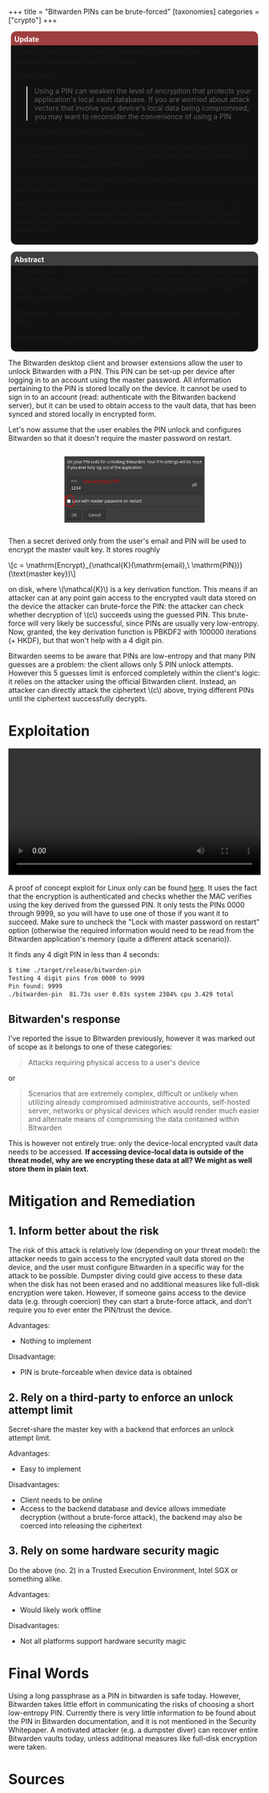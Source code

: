 +++
title = "Bitwarden PINs can be brute-forced"
[taxonomies]
categories = ["crypto"]
+++

<div style="margin: 0 1% 0 1%; border-radius: 10px; border-bottom-left-radius: 0; border-bottom-right-radius: 0; background-color: #9f3f3f; color: white; padding: 0.5em 0.5em 0.25em; font-weight: bold;">Update</div>
<div style="margin: 0 1% 1em 1%; border-radius: 10px; border-top-left-radius: 0; border-top-right-radius: 0; background-color: #111; padding: 0.25em 0.5em 0.5em;">
Since the writing of this post Bitwarden has updated their <a href="https://bitwarden.com/help/unlock-with-pin/">documentation about the PIN feature</a>:

It now warns:
> Using a PIN can weaken the level of encryption that protects your application's local vault database. If you are worried about attack vectors that involve your device's local data being compromised, you may want to reconsider the convenience of using a PIN.

You can view the previous version <a href="https://web.archive.org/web/20230124121851/https://bitwarden.com/help/unlock-with-pin/">here</a>.

Unfortunately I could not find any changes to the client (as of 2023-03-19), that would warn a user about this, as they're setting the feature up. Maybe I should just submit a PR myself.

I also don't know if any of this applies to the Windows or MacOS clients, you may test it for yourself.

Also don't freak out about this too much, Bitwarden is (as far as I can tell) a good password manager, and you should definitely continue to use it; I just wish they'd warn about the risks of using the PIN feature more clearly.
</div>

<div style="margin: 0 1% 0 1%; border-radius: 10px; border-bottom-left-radius: 0; border-bottom-right-radius: 0; background-color: #3f3f3f; color: white; padding: 0.5em 0.5em 0.25em; font-weight: bold;">Abstract</div>
<div style="margin: 0 1% 1em 1%; border-radius: 10px; border-top-left-radius: 0; border-top-right-radius: 0; background-color: #111; padding: 0.25em 0.5em 0.5em;">
If an attacker can get access to the encrypted vault data stored locally on your device,
and you've configured a Bitwarden PIN as in the image below, the attacker can brute-force the PIN and gain access to your vault's master key.

Effectively, Bitwarden may just as well store the data in plain text on disk.

Bitwarden does not warn about this risk.
</div>

The Bitwarden desktop client and browser extensions allow the user to unlock Bitwarden with a PIN.
This PIN can be set-up per device after logging in to an account using the master password. 
All information pertaining to the PIN is stored locally on the device.
It cannot be used to sign in to an account (read: authenticate with the Bitwarden backend server), but it can be used to obtain access to the vault data, that has been synced and stored locally in encrypted form.

Let's now assume that the user enables the PIN unlock and configures Bitwarden so that it doesn't require the master password on restart.

<div style="display: flex; width: 100%; justify-content: space-around;">
<img src="pin_config.webp" alt="PIN Config Window with a low-entropy PIN entered into the PIN field and the 'Lock with master password on restart' option unchecked" style="width: 20em; margin-top: 1em; margin-bottom: 1em;"/>
</div>

Then a secret derived only from the user's email and PIN will be used to encrypt the master vault key.
It stores roughly

\\[c = \mathrm{Encrypt}_{\mathcal{K}(\mathrm{email},\ \mathrm{PIN})}(\text{master key})\\] 

on disk, where \\(\mathcal{K}\\) is a key derivation function.
This means if an attacker can at any point gain access to the encrypted vault data stored on the device the attacker can brute-force the PIN:
the attacker can check whether decryption of \\(c\\) succeeds using the guessed PIN.
This brute-force will very likely be successful, since PINs are usually very low-entropy.
Now, granted, the key derivation function is PBKDF2 with 100000 iterations (+ HKDF), but that won't help with a 4 digit pin.

Bitwarden seems to be aware that PINs are low-entropy and that many PIN guesses are a problem: the client allows only 5 PIN unlock attempts.
However this 5 guesses limit is enforced completely within the client's logic: it relies on the attacker using the official Bitwarden client.
Instead, an attacker can directly attack the ciphertext \\(c\\) above, trying different PINs until the ciphertext successfully decrypts.

# Exploitation

<video width="100%" controls>
<source src="exploit_demo.webm" type="video/webm">
<meta itemprop="description" content="Video showing bitwarden. User then sets the pin 2345. The vault is locked and then bitwarden is quit. In the terminal the exploit program is run, which after a short while outputs the PIN 2345.">
</video>

A proof of concept exploit for Linux only can be found [here](https://github.com/ambiso/bitwarden-pin).
It uses the fact that the encryption is authenticated and checks whether the MAC verifies using the key derived from the guessed PIN.
It only tests the PINs 0000 through 9999, so you will have to use one of those if you want it to succeed.
Make sure to uncheck the "Lock with master password on restart" option (otherwise the required information would need to be read from the Bitwarden application's memory (quite a different attack scenario)).

It finds any 4 digit PIN in less than 4 seconds:

```
$ time ./target/release/bitwarden-pin
Testing 4 digit pins from 0000 to 9999
Pin found: 9999
./bitwarden-pin  81.73s user 0.03s system 2384% cpu 3.429 total
```

## Bitwarden's response

I've reported the issue to Bitwarden previously, however it was marked out of scope as it belongs to one of these categories:

> Attacks requiring physical access to a user's device

or

> Scenarios that are extremely complex, difficult or unlikely when utilizing already compromised administrative accounts, self-hosted server, networks or physical devices which would render much easier and alternate means of compromising the data contained within Bitwarden

This is however not entirely true: only the device-local encrypted vault data needs to be accessed.
__If accessing device-local data is outside of the threat model, why are we encrypting these data at all? We might as well store them in plain text.__

# Mitigation and Remediation

## 1. Inform better about the risk 

The risk of this attack is relatively low (depending on your threat model): the attacker needs to gain access to the encrypted vault data stored on the device, and the user must configure Bitwarden in a specific way for the attack to be possible.
Dumpster diving could give access to these data when the disk has not been erased and no additional measures like full-disk encryption were taken.
However, if someone gains access to the device data (e.g. through coercion) they can start a brute-force attack, and don't require you to ever enter the PIN/trust the device.

Advantages:
- Nothing to implement

Disadvantage:
- PIN is brute-forceable when device data is obtained

## 2. Rely on a third-party to enforce an unlock attempt limit

Secret-share the master key with a backend that enforces an unlock attempt limit.

Advantages: 
- Easy to implement

Disadvantages:
- Client needs to be online
- Access to the backend database and device allows immediate decryption (without a brute-force attack), the backend may also be coerced into releasing the ciphertext

## 3. Rely on some hardware security magic

Do the above (no. 2) in a Trusted Execution Environment, Intel SGX or something alike.

Advantages:
- Would likely work offline

Disadvantages:
- Not all platforms support hardware security magic

# Final Words

Using a long passphrase as a PIN in bitwarden is safe today. However, Bitwarden takes little effort in communicating the risks of choosing a short low-entropy PIN.
Currently there is very little information to be found about the PIN in Bitwarden documentation, and it is not mentioned in the Security Whitepaper.
A motivated attacker (e.g. a dumpster diver) can recover entire Bitwarden vaults today, unless additional measures like full-disk encryption were taken.

# Sources
